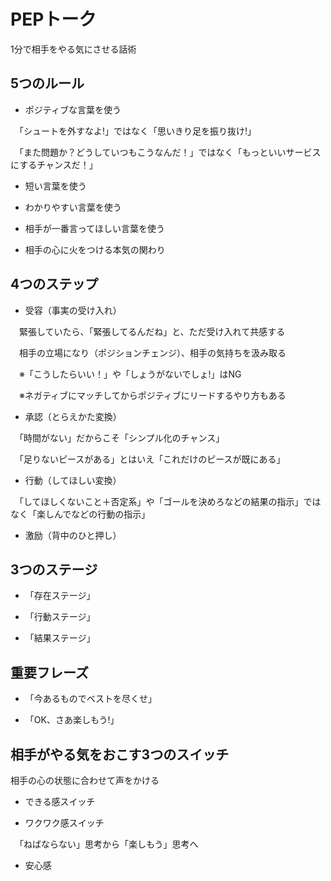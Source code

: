 # PEPトーク

1分で相手をやる気にさせる話術

## 5つのルール

- ポジティブな言葉を使う

　「シュートを外すなよ!」ではなく「思いきり足を振り抜け!」
 
　「また問題か？どうしていつもこうなんだ！」ではなく「もっといいサービスにするチャンスだ！」

- 短い言葉を使う

- わかりやすい言葉を使う

- 相手が一番言ってほしい言葉を使う

- 相手の心に火をつける本気の関わり

## 4つのステップ

- 受容（事実の受け入れ）

　緊張していたら、「緊張してるんだね」と、ただ受け入れて共感する

　相手の立場になり（ポジションチェンジ）、相手の気持ちを汲み取る

 　※「こうしたらいい！」や「しょうがないでしょ!」はNG
 
 　※ネガティブにマッチしてからポジティブにリードするやり方もある

- 承認（とらえかた変換）

　「時間がない」だからこそ「シンプル化のチャンス」

　「足りないピースがある」とはいえ「これだけのピースが既にある」

- 行動（してほしい変換）

　「してほしくないこと＋否定系」や「ゴールを決めろなどの結果の指示」ではなく「楽しんでなどの行動の指示」

- 激励（背中のひと押し）

## 3つのステージ

- 「存在ステージ」

- 「行動ステージ」

- 「結果ステージ」

## 重要フレーズ

- 「今あるものでベストを尽くせ」

- 「OK、さあ楽しもう!」

## 相手がやる気をおこす3つのスイッチ

相手の心の状態に合わせて声をかける

- できる感スイッチ

- ワクワク感スイッチ

　「ねばならない」思考から「楽しもう」思考へ

- 安心感
